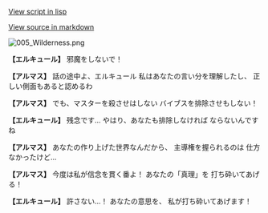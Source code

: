 [View script in lisp](../scripts/110150443.txt)

[View source in markdown](110150443.md)

![005_Wilderness.png](../images/backgrounds/005_Wilderness.png)

**【エルキュール】**
邪魔をしないで！

**【アルマス】**
話の途中よ、エルキュール
私はあなたの言い分を理解したし、
正しい側面もあると認めるわ

**【アルマス】**
でも、マスターを殺させはしない
バイブスを排除させもしない！

**【エルキュール】**
残念です…
やはり、あなたも排除しなければ
ならないんですね

**【アルマス】**
あなたの作り上げた世界なんだから、
主導権を握られるのは
仕方なかったけど…

**【アルマス】**
今度は私が信念を貫く番よ！
あなたの「真理」を
打ち砕いてあげる！

**【エルキュール】**
許さない…！
あなたの意思を、
私が打ち砕いてあげます！